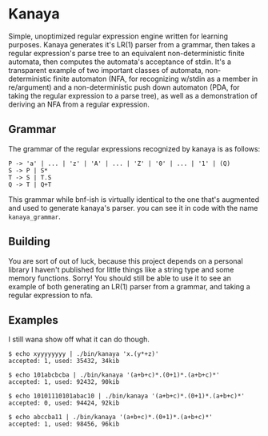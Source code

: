 # Kanaya
Simple, unoptimized regular expression engine written for learning purposes. Kanaya generates it's LR(1) parser from a grammar, then takes a regular expression's parse tree to an equivalent non-deterministic finite automata, then computes the automata's acceptance of stdin. It's a transparent example of two important classes of automata, non-deterministic finite automaton (NFA, for recognizing w/stdin as a member in re/argument) and a non-deterministic push down automaton (PDA, for taking the regular expression to a parse tree), as well as a demonstration of deriving an NFA from a regular expression.

## Grammar
The grammar of the regular expressions recognized by kanaya is as follows:
```
P -> 'a' | ... | 'z' | 'A' | ... | 'Z' | '0' | ... | '1' | (Q)
S -> P | S*
T -> S | T.S
Q -> T | Q+T
```
This grammar while bnf-ish is virtually identical to the one that's augmented and used to generate kanaya's parser. you can see it in code with the name `kanaya_grammar`.


## Building
You are sort of out of luck, because this project depends on a personal library I haven't published for little things like a string type and some memory functions. Sorry! You should still be able to use it to see an example of both generating an LR(1) parser from a grammar, and taking a regular expression to nfa. 

## Examples
I still wana show off what it can do though.

```
$ echo xyyyyyyyy | ./bin/kanaya 'x.(y*+z)'
accepted: 1, used: 35432, 34kib
```
```
$ echo 101abcbcba | ./bin/kanaya '(a+b+c)*.(0+1)*.(a+b+c)*'
accepted: 1, used: 92432, 90kib
```
```
$ echo 10101110101abac10 | ./bin/kanaya '(a+b+c)*.(0+1)*.(a+b+c)*'
accepted: 0, used: 94424, 92kib
```
```
$ echo abccba11 | ./bin/kanaya '(a+b+c)*.(0+1)*.(a+b+c)*'
accepted: 1, used: 98456, 96kib
```
